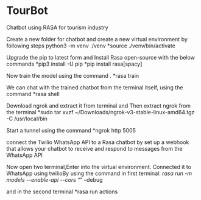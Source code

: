 # TourBot
Chatbot using RASA for tourism industry

Create a new folder for chatbot and create a new virtual environment by following steps
python3 -m venv ./venv
*source ./venv/bin/activate

Upgrade the pip to latest form and Install Rasa open-source with the below commands
*pip3 install -U pip
*pip install rasa[spacy]

Now train the model using the command .
*rasa train    

We can chat with the trained chatbot from the terminal itself, using the command 
*rasa shell 

Download ngrok and extract it from terminal and Then extract ngrok from the terminal
*sudo tar xvzf ~/Downloads/ngrok-v3-stable-linux-amd64.tgz -C /usr/local/bin

Start a tunnel using the command
*ngrok http 5005     

connect the Twilio WhatsApp API to a Rasa chatbot by set up a webhook that allows your chatbot to receive and respond to messages from the WhatsApp API

Now open two terminal,Enter into the virtual environment.
Connected it to WhatsApp using twilioBy using the command in first terminal:
*rasa run -m models --enable-api --cors “*” –debug

and in the second terminal
*rasa run actions
